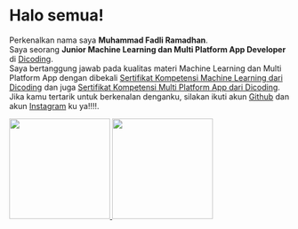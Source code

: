 # Halo semua! 

Perkenalkan nama saya **Muhammad Fadli Ramadhan**.\
Saya seorang **Junior Machine Learning dan Multi Platform App Developer** di [Dicoding](https://www.dicoding.com/).\
Saya bertanggung jawab pada kualitas materi Machine Learning dan Multi Platform App dengan dibekali [Sertifikat Kompetensi Machine Learning dari Dicoding](https://www.dicoding.com/certificates/N9ZOE3D26XG5) dan juga [Sertifikat Kompetensi Multi Platform App dari Dicoding](https://www.dicoding.com/certificates/81P228RV8POY).\
Jika kamu tertarik untuk berkenalan denganku, silakan ikuti akun [Github](https://github.com/fadlinisasiGit/) dan akun [Instagram](https://www.instagram.com/fadlinista.gram/) ku ya!!!!.

<p align="left">
<a href="https://github.com/fadlinisasiGit">
  <img height="181em" src="https://github-readme-stats-eight-theta.vercel.app/api?username=fadlinisasiGit&show_icons=true&theme=algolia&include_all_commits=true&count_private=true"/>
  <img height="181em" src="https://github-readme-stats-eight-theta.vercel.app/api/top-langs/?username=fadlinisasiGit&layout=compact&langs_count=8&theme=algolia"/>
</a>
</p>
